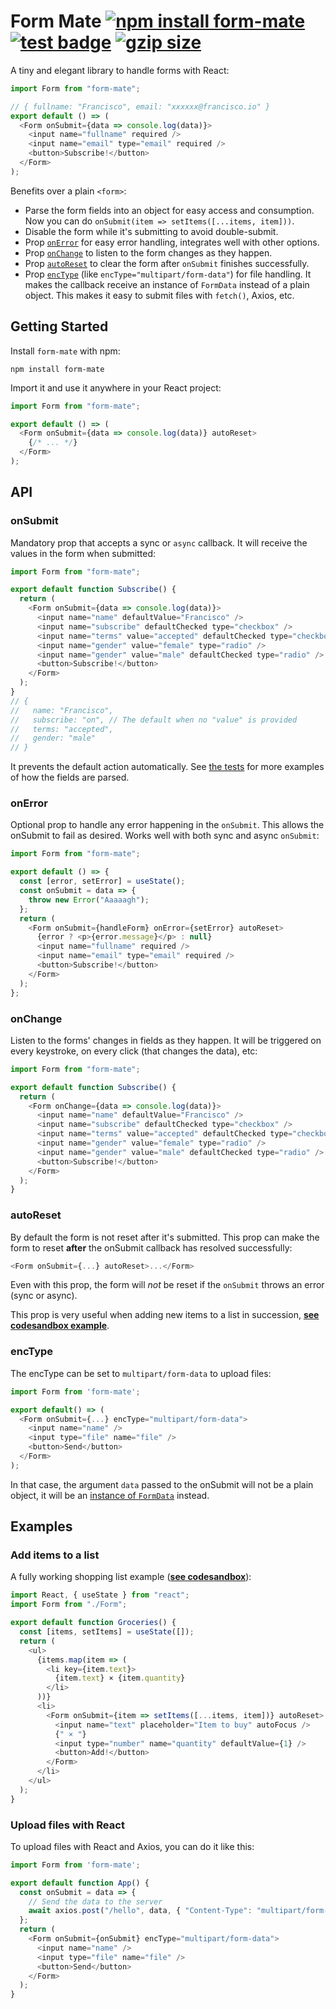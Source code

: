 # Form Mate [![npm install form-mate](https://img.shields.io/badge/npm%20install-form--mate-blue.svg)](https://www.npmjs.com/package/form-mate) [![test badge](https://github.com/franciscop/form-mate/workflows/tests/badge.svg)](https://github.com/franciscop/form-mate/actions) [![gzip size](https://img.badgesize.io/franciscop/form-mate/master/index.min.js.svg?compression=gzip)](https://github.com/franciscop/form-mate/blob/master/index.min.js)

A tiny and elegant library to handle forms with React:

```js
import Form from "form-mate";

// { fullname: "Francisco", email: "xxxxxx@francisco.io" }
export default () => (
  <Form onSubmit={data => console.log(data)}>
    <input name="fullname" required />
    <input name="email" type="email" required />
    <button>Subscribe!</button>
  </Form>
);
```

Benefits over a plain `<form>`:

- Parse the form fields into an object for easy access and consumption. Now you can do `onSubmit(item => setItems([...items, item]))`.
- Disable the form while it's submitting to avoid double-submit.
- Prop [`onError`](#onerror) for easy error handling, integrates well with other options.
- Prop [`onChange`](#onchange) to listen to the form changes as they happen.
- Prop [`autoReset`](#autoreset) to clear the form after `onSubmit` finishes successfully.
- Prop [`encType`](#enctype) (like `encType="multipart/form-data"`) for file handling. It makes the callback receive an instance of `FormData` instead of a plain object. This makes it easy to submit files with `fetch()`, Axios, etc.

## Getting Started

Install `form-mate` with npm:

```
npm install form-mate
```

Import it and use it anywhere in your React project:

```js
import Form from "form-mate";

export default () => (
  <Form onSubmit={data => console.log(data)} autoReset>
    {/* ... */}
  </Form>
);
```

## API

### onSubmit

Mandatory prop that accepts a sync or `async` callback. It will receive the values in the form when submitted:

```js
import Form from "form-mate";

export default function Subscribe() {
  return (
    <Form onSubmit={data => console.log(data)}>
      <input name="name" defaultValue="Francisco" />
      <input name="subscribe" defaultChecked type="checkbox" />
      <input name="terms" value="accepted" defaultChecked type="checkbox" />
      <input name="gender" value="female" type="radio" />
      <input name="gender" value="male" defaultChecked type="radio" />
      <button>Subscribe!</button>
    </Form>
  );
}
// {
//   name: "Francisco",
//   subscribe: "on", // The default when no "value" is provided
//   terms: "accepted",
//   gender: "male"
// }
```

It prevents the default action automatically. See [the tests](https://github.com/franciscop/form-mate/blob/master/test.js) for more examples of how the fields are parsed.

### onError

Optional prop to handle any error happening in the `onSubmit`. This allows the onSubmit to fail as desired. Works well with both sync and async `onSubmit`:

```js
import Form from "form-mate";

export default () => {
  const [error, setError] = useState();
  const onSubmit = data => {
    throw new Error("Aaaaagh");
  };
  return (
    <Form onSubmit={handleForm} onError={setError} autoReset>
      {error ? <p>{error.message}</p> : null}
      <input name="fullname" required />
      <input name="email" type="email" required />
      <button>Subscribe!</button>
    </Form>
  );
};
```

### onChange

Listen to the forms' changes in fields as they happen. It will be triggered on every keystroke, on every click (that changes the data), etc:

```js
import Form from "form-mate";

export default function Subscribe() {
  return (
    <Form onChange={data => console.log(data)}>
      <input name="name" defaultValue="Francisco" />
      <input name="subscribe" defaultChecked type="checkbox" />
      <input name="terms" value="accepted" defaultChecked type="checkbox" />
      <input name="gender" value="female" type="radio" />
      <input name="gender" value="male" defaultChecked type="radio" />
      <button>Subscribe!</button>
    </Form>
  );
}
```

### autoReset

By default the form is not reset after it's submitted. This prop can make the form to reset **after** the onSubmit callback has resolved successfully:

```js
<Form onSubmit={...} autoReset>...</Form>
```

Even with this prop, the form will _not_ be reset if the `onSubmit` throws an error (sync or async).

This prop is very useful when adding new items to a list in succession, [**see codesandbox example**](https://codesandbox.io/s/determined-nightingale-hzmob).

### encType

The encType can be set to `multipart/form-data` to upload files:

```js
import Form from 'form-mate';

export default() => (
  <Form onSubmit={...} encType="multipart/form-data">
    <input name="name" />
    <input type="file" name="file" />
    <button>Send</button>
  </Form>
);
```

In that case, the argument `data` passed to the onSubmit will not be a plain object, it will be an [instance of `FormData`](https://developer.mozilla.org/en-US/docs/Web/API/FormData/FormData) instead.

## Examples

### Add items to a list

A fully working shopping list example ([**see codesandbox**](https://codesandbox.io/s/determined-nightingale-hzmob)):

```js
import React, { useState } from "react";
import Form from "./Form";

export default function Groceries() {
  const [items, setItems] = useState([]);
  return (
    <ul>
      {items.map(item => (
        <li key={item.text}>
          {item.text} × {item.quantity}
        </li>
      ))}
      <li>
        <Form onSubmit={item => setItems([...items, item])} autoReset>
          <input name="text" placeholder="Item to buy" autoFocus />
          {" × "}
          <input type="number" name="quantity" defaultValue={1} />
          <button>Add!</button>
        </Form>
      </li>
    </ul>
  );
}
```

### Upload files with React

To upload files with React and Axios, you can do it like this:

```js
import Form from 'form-mate';

export default function App() {
  const onSubmit = data => {
    // Send the data to the server
    await axios.post("/hello", data, { "Content-Type": "multipart/form-data" });
  };
  return (
    <Form onSubmit={onSubmit} encType="multipart/form-data">
      <input name="name" />
      <input type="file" name="file" />
      <button>Send</button>
    </Form>
  );
}
```
